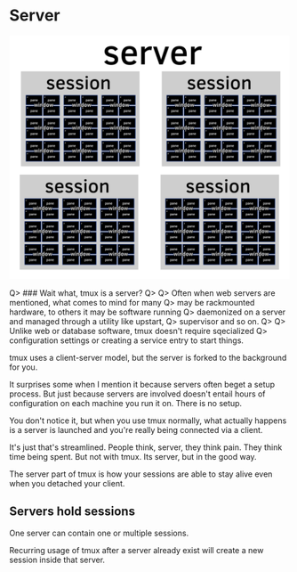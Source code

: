 # Server

![Server](images/info/server.png)

Q> ### Wait what, tmux is a server?
Q>
Q> Often when web servers are mentioned, what comes to mind for many
Q> may be rackmounted hardware, to others it may be software running
Q> daemonized on a server and managed through a utility like upstart,
Q> supervisor and so on.
Q>
Q> Unlike web or database software, tmux doesn't require sqecialized
Q> configuration settings or creating a service entry to start things.

tmux uses a client-server model, but the server is forked to the 
background for you.

It surprises some when I mention it because servers often beget
a setup process. But just because servers are involved doesn't entail
hours of configuration on each machine you run it on. There is no
setup.

You don't notice it, but when you use tmux normally, what actually happens
is a server is launched and you're really being connected via a client.

It's just that's streamlined. People think, server, they think pain. They
think time being spent. But not with tmux. Its server, but in the good way.

The server part of tmux is how your sessions are able to stay alive even
when you detached your client.

## Servers hold sessions

One server can contain one or multiple sessions.

Recurring usage of tmux after a server already exist will create a new
session inside that server.
